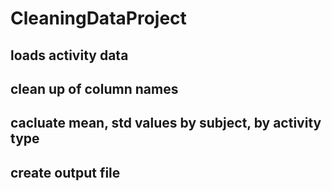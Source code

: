 # CleaningDataProject

## loads activity data
## clean up of column names
## cacluate mean, std values by subject, by activity type
## create output file

